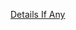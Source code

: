 [Details If Any](https://github.com/deathbybandaid/piholeparser/blob/master/RecentRunLogs/parsingscripts/StevenBlacksUncheckyAds.md)

